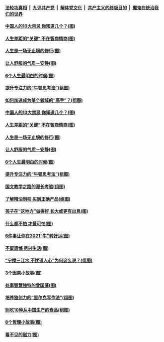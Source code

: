

####  [法轮功真相](../../../../basic/blob/master/README.md?t=02012331) &nbsp;|&nbsp; [九评共产党](../../../../9ping.md/blob/master/README.md?t=02012331) &nbsp;|&nbsp; [解体党文化](../../../../jtdwh.md/blob/master/README.md?t=02012331)  &nbsp;|&nbsp; [共产主义的终极目的](../../../../gczydzjmd.md/blob/master/README.md?t=02012331) &nbsp;|&nbsp; [魔鬼在统治我们的世界](../../../../mgztzwmdsj.md/blob/master/README.md?t=02012331) 

#### [中国人的10大禁忌 你知道几个？(图)](../pages/p8/961039.md?t=02012331) 

#### [人生差距的“关键” 不在智商情商(图)](../pages/p8/960953.md?t=02012331) 

#### [人生是一场无止境的修行(图)](../pages/p8/960657.md?t=02012331) 

#### [让人舒服的气质－安静(图)](../pages/p8/960662.md?t=02012331) 

#### [6个人生最明白的时候(图)](../pages/p8/960656.md?t=02012331) 

#### [提升专注力的“牛顿思考法”(组图)](../pages/p8/960094.md?t=02012331) 

#### [如何加速成为某个领域的“高手”？(组图)](../pages/p8/960096.md?t=02012331) 

#### [中国人的10大禁忌 你知道几个？(图)](../pages/p8/961039.md?t=02012331) 

#### [人生差距的“关键” 不在智商情商(图)](../pages/p8/960953.md?t=02012331) 

#### [人生是一场无止境的修行(图)](../pages/p8/960657.md?t=02012331) 

#### [让人舒服的气质－安静(图)](../pages/p8/960662.md?t=02012331) 

#### [6个人生最明白的时候(图)](../pages/p8/960656.md?t=02012331) 

#### [提升专注力的“牛顿思考法”(组图)](../pages/p8/960094.md?t=02012331) 

#### [国文教学之路的漫长考验(组图)](../pages/p8/960845.md?t=02012331) 

#### [了解精油制程 买到正确产品(组图)](../pages/p8/960090.md?t=02012331) 

#### [孩子在“这地方”做得好 长大或更有出息(图)](../pages/p8/960805.md?t=02012331) 

#### [什么都不怕 才最可怕(图)](../pages/p8/960435.md?t=02012331) 

#### [6件事让你在2021“牛”转好运(图)](../pages/p8/960654.md?t=02012331) 

#### [不留遗憾 尽兴生活(图)](../pages/p8/960287.md?t=02012331) 

#### [“宁搅三江水 不扰道人心”为何这么说？(组图)](../pages/p8/960653.md?t=02012331) 

#### [3个因果小故事(图)](../pages/p8/960432.md?t=02012331) 

#### [处事智慧独特的曾国藩(图)](../pages/p8/960443.md?t=02012331) 

#### [培养独创力的“里尔克写作法”(组图)](../pages/p8/960093.md?t=02012331) 

#### [别吃10种从中国生产的食品(组图)](../pages/p8/960573.md?t=02012331) 

#### [8个哲理小故事(图)](../pages/p8/960429.md?t=02012331) 

#### [看不见的磁力(图)](../pages/p8/960444.md?t=02012331) 

